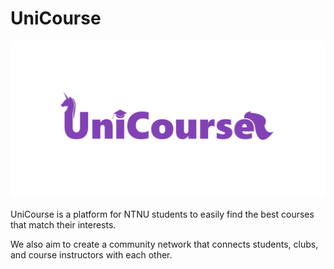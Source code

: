 # UniCourse

![UniCourse Logo](https://raw.githubusercontent.com/UniCourse-TW/.github/main/assets/images/banner.svg)

UniCourse is a platform for NTNU students to easily find the best courses that match their interests.

We also aim to create a community network that connects students, clubs, and course instructors with each other.

<!--
## Our Story

## Our Team

## Roadmap
-->
